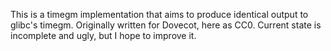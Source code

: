 This is a timegm implementation that aims to produce identical output to
glibc's timegm. Originally written for Dovecot, here as CC0. Current state is
incomplete and ugly, but I hope to improve it.
